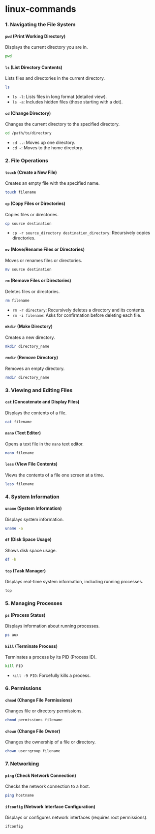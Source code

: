 # linux-commands

### 1. Navigating the File System

#### `pwd` (Print Working Directory)
Displays the current directory you are in.
```sh
pwd
```

#### `ls` (List Directory Contents)
Lists files and directories in the current directory.
```sh
ls
```

- `ls -l`: Lists files in long format (detailed view).
- `ls -a`: Includes hidden files (those starting with a dot).

#### `cd` (Change Directory)
Changes the current directory to the specified directory.
```sh
cd /path/to/directory
```

- `cd ..`: Moves up one directory.
- `cd ~`: Moves to the home directory.

### 2. File Operations

#### `touch` (Create a New File)
Creates an empty file with the specified name.
```sh
touch filename
```

#### `cp` (Copy Files or Directories)
Copies files or directories.
```sh
cp source destination
```

- `cp -r source_directory destination_directory`: Recursively copies directories.

#### `mv` (Move/Rename Files or Directories)
Moves or renames files or directories.
```sh
mv source destination
```

#### `rm` (Remove Files or Directories)
Deletes files or directories.
```sh
rm filename
```

- `rm -r directory`: Recursively deletes a directory and its contents.
- `rm -i filename`: Asks for confirmation before deleting each file.

#### `mkdir` (Make Directory)
Creates a new directory.
```sh
mkdir directory_name
```

#### `rmdir` (Remove Directory)
Removes an empty directory.
```sh
rmdir directory_name
```

### 3. Viewing and Editing Files

#### `cat` (Concatenate and Display Files)
Displays the contents of a file.
```sh
cat filename
```

#### `nano` (Text Editor)
Opens a text file in the `nano` text editor.
```sh
nano filename
```

#### `less` (View File Contents)
Views the contents of a file one screen at a time.
```sh
less filename
```

### 4. System Information

#### `uname` (System Information)
Displays system information.
```sh
uname -a
```

#### `df` (Disk Space Usage)
Shows disk space usage.
```sh
df -h
```

#### `top` (Task Manager)
Displays real-time system information, including running processes.
```sh
top
```

### 5. Managing Processes

#### `ps` (Process Status)
Displays information about running processes.
```sh
ps aux
```

#### `kill` (Terminate Process)
Terminates a process by its PID (Process ID).
```sh
kill PID
```

- `kill -9 PID`: Forcefully kills a process.

### 6. Permissions

#### `chmod` (Change File Permissions)
Changes file or directory permissions.
```sh
chmod permissions filename
```

#### `chown` (Change File Owner)
Changes the ownership of a file or directory.
```sh
chown user:group filename
```

### 7. Networking

#### `ping` (Check Network Connection)
Checks the network connection to a host.
```sh
ping hostname
```

#### `ifconfig` (Network Interface Configuration)
Displays or configures network interfaces (requires root permissions).
```sh
ifconfig
```
